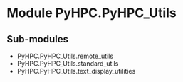 Module PyHPC.PyHPC_Utils
========================

Sub-modules
-----------
* PyHPC.PyHPC_Utils.remote_utils
* PyHPC.PyHPC_Utils.standard_utils
* PyHPC.PyHPC_Utils.text_display_utilities